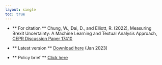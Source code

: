 ```yaml
---
layout: single
toc: true
---
```


+ ** For citation **
Chung, W., Dai, D., and Elliott, R. (2022), Measuring Brexit Uncertainty: A Machine Learning and Textual Analysis Approach, [CEPR Discussion Paper 17410](https://cepr.org/publications/dp17410)

+ ** Latest version **
[Download here](https://www.dropbox.com/s/9igo4cj83lohnxd/Measuring%20Brexit%20Uncertainty.pdf?dl=0) (Jan 2023) 

+ ** Policy brief **
[Click here](https://www.birmingham.ac.uk/research/public-affairs/policy-briefings/2022/measuring-brexit-uncertainty.aspx)
